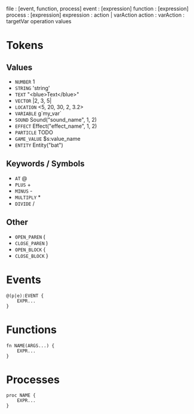 file       : [event, function, process]
event      : [expression]
function   : [expression]
process    : [expression]
expression : action | varAction
action     : 
varAction  : targetVar operation values

# Tokens
## Values
- `NUMBER` 1
- `STRING` 'string'
- `TEXT` "\<blue>Text\</blue>"
- `VECTOR` |2, 3, 5|
- `LOCATION` <5, 20, 30, 2, 3.2>
- `VARIABLE` g\`my_var\`
- `SOUND` Sound("sound_name", 1, 2)
- `EFFECT` Effect("effect_name", 1, 2)
- `PARTICLE` TODO
- `GAME_VALUE` $s:value_name
- `ENTITY` Entity("bat")

## Keywords / Symbols
- `AT` @
- `PLUS` +
- `MINUS` -
- `MULTIPLY` *
- `DIVIDE` /

## Other
- `OPEN_PAREN` (
- `CLOSE_PAREN` )
- `OPEN_BLOCK` {
- `CLOSE_BLOCK` }


# Events
```
@(p|e):EVENT {
    EXPR...
}
```

# Functions
```
fn NAME(ARGS...) {
    EXPR...
}
```

# Processes
```
proc NAME {
    EXPR...
}
```